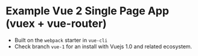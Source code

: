 # Example Vue 2 Single Page App (vuex + vue-router)

* Built on the `webpack` starter in `vue-cli`
* Check branch `vue-1` for an install with Vuejs 1.0 and related ecosystem.
